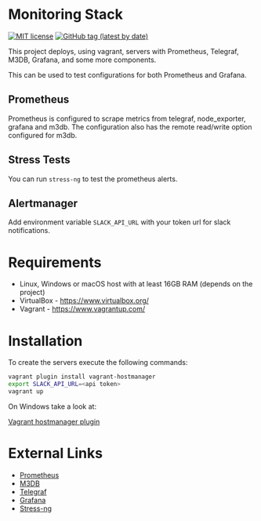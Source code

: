 # Monitoring Stack

[![MIT license](http://img.shields.io/badge/license-MIT-brightgreen.svg)](http://opensource.org/licenses/MIT)
[![GitHub tag (latest by date)](https://img.shields.io/github/v/tag/bcochofel/vagrant-monitoring-stack)](https://github.com/bcochofel/vagrant-monitoring-stack/tags)

This project deploys, using vagrant, servers with Prometheus, Telegraf, M3DB, Grafana, and some more components.

This can be used to test configurations for both Prometheus and Grafana.

## Prometheus

Prometheus is configured to scrape metrics from telegraf, node_exporter, grafana and m3db.
The configuration also has the remote read/write option configured for m3db.

## Stress Tests

You can run ```stress-ng``` to test the prometheus alerts.

## Alertmanager

Add environment variable ```SLACK_API_URL``` with your token url for slack notifications.

# Requirements

* Linux, Windows or macOS host with at least 16GB RAM (depends on the project)
* VirtualBox - https://www.virtualbox.org/
* Vagrant - https://www.vagrantup.com/

# Installation

To create the servers execute the following commands:

```bash
vagrant plugin install vagrant-hostmanager
export SLACK_API_URL=<api token>
vagrant up
```

On Windows take a look at: 

[Vagrant hostmanager plugin](https://github.com/devopsgroup-io/vagrant-hostmanager)

# External Links

- [Prometheus](https://prometheus.io/)
- [M3DB](https://www.m3db.io/)
- [Telegraf](https://www.influxdata.com/time-series-platform/telegraf/)
- [Grafana](https://grafana.com/)
- [Stress-ng](https://www.cyberciti.biz/faq/stress-test-linux-unix-server-with-stress-ng/)
